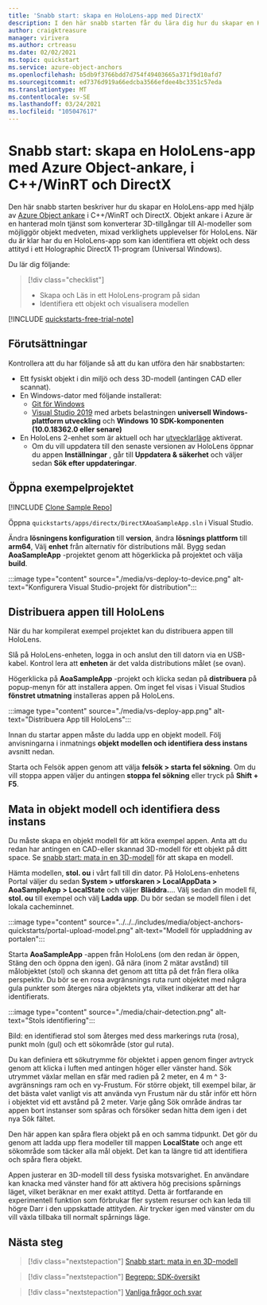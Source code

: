 ```yaml
---
title: 'Snabb start: skapa en HoloLens-app med DirectX'
description: I den här snabb starten får du lära dig hur du skapar en HoloLens-app med hjälp av objekt ankare.
author: craigktreasure
manager: virivera
ms.author: crtreasu
ms.date: 02/02/2021
ms.topic: quickstart
ms.service: azure-object-anchors
ms.openlocfilehash: b5db9f3766bdd7d754f49403665a371f9d10afd7
ms.sourcegitcommit: ed7376d919a66edcba3566efdee4bc3351c57eda
ms.translationtype: MT
ms.contentlocale: sv-SE
ms.lasthandoff: 03/24/2021
ms.locfileid: "105047617"
---
```

# <a name="quickstart-create-a-hololens-app-with-azure-object-anchors-in-cwinrt-and-directx"></a>Snabb start: skapa en HoloLens-app med Azure Object-ankare, i C++/WinRT och DirectX

Den här snabb starten beskriver hur du skapar en HoloLens-app med hjälp av [Azure Object ankare](../overview.md) i C++/WinRT och DirectX. Objekt ankare i Azure är en hanterad moln tjänst som konverterar 3D-tillgångar till AI-modeller som möjliggör objekt medveten, mixad verklighets upplevelser för HoloLens. När du är klar har du en HoloLens-app som kan identifiera ett objekt och dess attityd i ett Holographic DirectX 11-program (Universal Windows).

Du lär dig följande:

> [!div class="checklist"]
> * Skapa och Läs in ett HoloLens-program på sidan
> * Identifiera ett objekt och visualisera modellen

[!INCLUDE [quickstarts-free-trial-note](../../../includes/quickstarts-free-trial-note.md)]

## <a name="prerequisites"></a>Förutsättningar

Kontrollera att du har följande så att du kan utföra den här snabbstarten:

* Ett fysiskt objekt i din miljö och dess 3D-modell (antingen CAD eller scannat).
* En Windows-dator med följande installerat:
  * <a href="https://git-scm.com" target="_blank">Git för Windows</a>
  * <a href="https://www.visualstudio.com/downloads/" target="_blank">Visual Studio 2019</a> med arbets belastningen **universell Windows-plattform utveckling** och **Windows 10 SDK-komponenten (10.0.18362.0 eller senare)**
* En HoloLens 2-enhet som är aktuell och har [utvecklarläge](/windows/mixed-reality/using-visual-studio#enabling-developer-mode) aktiverat.
  * Om du vill uppdatera till den senaste versionen av HoloLens öppnar du appen **Inställningar** , går till **Uppdatera & säkerhet** och väljer sedan **Sök efter uppdateringar**.

## <a name="open-the-sample-project"></a>Öppna exempelprojektet

[!INCLUDE [Clone Sample Repo](../../../includes/object-anchors-clone-sample-repository.md)]

Öppna `quickstarts/apps/directx/DirectXAoaSampleApp.sln` i Visual Studio.

Ändra **lösningens konfiguration** till **version**, ändra **lösnings plattform** till **arm64**, Välj **enhet** från alternativ för distributions mål. Bygg sedan **AoaSampleApp** -projektet genom att högerklicka på projektet och välja **build**.

:::image type="content" source="./media/vs-deploy-to-device.png" alt-text="Konfigurera Visual Studio-projekt för distribution":::

## <a name="deploy-the-app-to-hololens"></a>Distribuera appen till HoloLens

När du har kompilerat exempel projektet kan du distribuera appen till HoloLens.

Slå på HoloLens-enheten, logga in och anslut den till datorn via en USB-kabel. Kontrol lera att **enheten** är det valda distributions målet (se ovan).

Högerklicka på **AoaSampleApp** -projekt och klicka sedan på **distribuera** på popup-menyn för att installera appen. Om inget fel visas i Visual Studios **fönstret utmatning** installeras appen på HoloLens.

:::image type="content" source="./media/vs-deploy-app.png" alt-text="Distribuera App till HoloLens":::

Innan du startar appen måste du ladda upp en objekt modell. Följ anvisningarna i inmatnings **objekt modellen och identifiera dess instans** avsnitt nedan.

Starta och Felsök appen genom att välja **felsök > starta fel sökning**. Om du vill stoppa appen väljer du antingen **stoppa fel sökning** eller tryck på **Shift + F5**.

## <a name="ingest-object-model-and-detect-its-instance"></a>Mata in objekt modell och identifiera dess instans

Du måste skapa en objekt modell för att köra exempel appen. Anta att du redan har antingen en CAD-eller skannad 3D-modell för ett objekt på ditt space. Se [snabb start: mata in en 3D-modell](./get-started-model-conversion.md) för att skapa en modell.

Hämta modellen, **stol. ou** i vårt fall till din dator. På HoloLens-enhetens Portal väljer du sedan **System > utforskaren > LocalAppData > AoaSampleApp > LocalState** och väljer **Bläddra.**... Välj sedan din modell fil, **stol. ou** till exempel och välj **Ladda upp**. Du bör sedan se modell filen i det lokala cacheminnet.

:::image type="content" source="../../../includes/media/object-anchors-quickstarts/portal-upload-model.png" alt-text="Modell för uppladdning av portalen":::

Starta **AoaSampleApp** -appen från HoloLens (om den redan är öppen, Stäng den och öppna den igen). Gå nära (inom 2 mätar avstånd) till målobjektet (stol) och skanna det genom att titta på det från flera olika perspektiv. Du bör se en rosa avgränsnings ruta runt objektet med några gula punkter som återges nära objektets yta, vilket indikerar att det har identifierats.

:::image type="content" source="./media/chair-detection.png" alt-text="Stols identifiering":::

Bild: en identifierad stol som återges med dess markerings ruta (rosa), punkt moln (gul) och ett sökområde (stor gul ruta).

Du kan definiera ett sökutrymme för objektet i appen genom finger avtryck genom att klicka i luften med antingen höger eller vänster hand. Sök utrymmet växlar mellan en sfär med radien på 2 meter, en 4 m ^ 3-avgränsnings ram och en vy-Frustum. För större objekt, till exempel bilar, är det bästa valet vanligt vis att använda vyn Frustum när du står inför ett hörn i objektet vid ett avstånd på 2 meter.
Varje gång Sök område ändras tar appen bort instanser som spåras och försöker sedan hitta dem igen i det nya Sök fältet.

Den här appen kan spåra flera objekt på en och samma tidpunkt. Det gör du genom att ladda upp flera modeller till mappen **LocalState** och ange ett sökområde som täcker alla mål objekt. Det kan ta längre tid att identifiera och spåra flera objekt.

Appen justerar en 3D-modell till dess fysiska motsvarighet. En användare kan knacka med vänster hand för att aktivera hög precisions spårnings läget, vilket beräknar en mer exakt attityd. Detta är fortfarande en experimentell funktion som förbrukar fler system resurser och kan leda till högre Darr i den uppskattade attityden. Air trycker igen med vänster om du vill växla tillbaka till normalt spårnings läge.

## <a name="next-steps"></a>Nästa steg

> [!div class="nextstepaction"]
> [Snabb start: mata in en 3D-modell](./get-started-model-conversion.md)

> [!div class="nextstepaction"]
> [Begrepp: SDK-översikt](../concepts/sdk-overview.md)

> [!div class="nextstepaction"]
> [Vanliga frågor och svar](../faq.md)